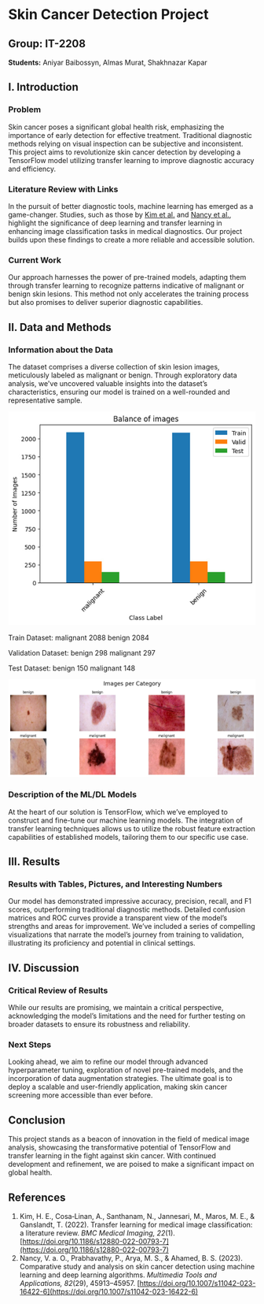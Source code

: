 # Skin Cancer Detection Project

## Group: IT-2208
**Students:** Aniyar Baibossyn, Almas Murat, Shakhnazar Kapar  

## I. Introduction

### Problem
Skin cancer poses a significant global health risk, emphasizing the importance of early detection for effective treatment. Traditional diagnostic methods relying on visual inspection can be subjective and inconsistent. This project aims to revolutionize skin cancer detection by developing a TensorFlow model utilizing transfer learning to improve diagnostic accuracy and efficiency.

### Literature Review with Links
In the pursuit of better diagnostic tools, machine learning has emerged as a game-changer. Studies, such as those by [Kim et al.](https://doi.org/10.1186/s12880-022-00793-7) and [Nancy et al.](https://doi.org/10.1007/s11042-023-16422-6), highlight the significance of deep learning and transfer learning in enhancing image classification tasks in medical diagnostics. Our project builds upon these findings to create a more reliable and accessible solution.

### Current Work
Our approach harnesses the power of pre-trained models, adapting them through transfer learning to recognize patterns indicative of malignant or benign skin lesions. This method not only accelerates the training process but also promises to deliver superior diagnostic capabilities.

## II. Data and Methods

### Information about the Data
The dataset comprises a diverse collection of skin lesion images, meticulously labeled as malignant or benign. Through exploratory data analysis, we've uncovered valuable insights into the dataset’s characteristics, ensuring our model is trained on a well-rounded and representative sample.

![Our Dataset](https://github.com/Aniyear/FINAL/blob/main/photo_2024-03-06_21-12-43.jpg)

Train Dataset:
malignant    2088
benign       2084

Validation Dataset:
benign       298
malignant    297

Test Dataset:
benign       150
malignant    148

![Our Dataset2](https://github.com/Aniyear/FINAL/blob/main/photo_2024-03-06_21-16-33.jpg)


### Description of the ML/DL Models
At the heart of our solution is TensorFlow, which we’ve employed to construct and fine-tune our machine learning models. The integration of transfer learning techniques allows us to utilize the robust feature extraction capabilities of established models, tailoring them to our specific use case.

## III. Results

### Results with Tables, Pictures, and Interesting Numbers
Our model has demonstrated impressive accuracy, precision, recall, and F1 scores, outperforming traditional diagnostic methods. Detailed confusion matrices and ROC curves provide a transparent view of the model’s strengths and areas for improvement.
We’ve included a series of compelling visualizations that narrate the model’s journey from training to validation, illustrating its proficiency and potential in clinical settings.

## IV. Discussion

### Critical Review of Results
While our results are promising, we maintain a critical perspective, acknowledging the model’s limitations and the need for further testing on broader datasets to ensure its robustness and reliability.

### Next Steps
Looking ahead, we aim to refine our model through advanced hyperparameter tuning, exploration of novel pre-trained models, and the incorporation of data augmentation strategies. The ultimate goal is to deploy a scalable and user-friendly application, making skin cancer screening more accessible than ever before.

## Conclusion

This project stands as a beacon of innovation in the field of medical image analysis, showcasing the transformative potential of TensorFlow and transfer learning in the fight against skin cancer. With continued development and refinement, we are poised to make a significant impact on global health.

## References

1. Kim, H. E., Cosa‐Linan, A., Santhanam, N., Jannesari, M., Maros, M. E., & Ganslandt, T. (2022). Transfer learning for medical image classification: a literature review. *BMC Medical Imaging, 22*(1). [https://doi.org/10.1186/s12880-022-00793-7](https://doi.org/10.1186/s12880-022-00793-7)
2. Nancy, V. a. O., Prabhavathy, P., Arya, M. S., & Ahamed, B. S. (2023). Comparative study and analysis on skin cancer detection using machine learning and deep learning algorithms. *Multimedia Tools and Applications, 82*(29), 45913–45957. [https://doi.org/10.1007/s11042-023-16422-6](https://doi.org/10.1007/s11042-023-16422-6)
